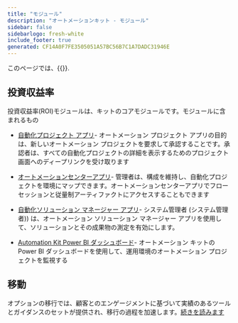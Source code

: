 ```yaml
---
title: "モジュール"
description: "オートメーションキット - モジュール"
sidebar: false
sidebarlogo: fresh-white
include_footer: true
generated: CF14A0F7FE3505051A57BC56B7C1A7DADC31946E
---
```


このページでは、{{<product-name>}}.

## 投資収益率

投資収益率(ROI)モジュールは、キットのコアモジュールです。モジュールに含まれるもの

- [自動化プロジェクト アプリ](https://learn.microsoft.com/power-automate/guidance/automation-kit/use-automation-kit#automation-project-app)- オートメーション プロジェクト アプリの目的は、新しいオートメーション プロジェクトを要求して承認することです。承認者は、すべての自動化プロジェクトの詳細を表示するためのプロジェクト画面へのディープリンクを受け取ります

- [オートメーションセンターアプリ](https://learn.microsoft.com/power-automate/guidance/automation-kit/use-automation-kit#automation-center-app)- 管理者は、構成を維持し、自動化プロジェクトを環境にマップできます。オートメーションセンターアプリでフローセッションと従量制アーティファクトにアクセスすることもできます

- [自動化ソリューション マネージャー アプリ](https://learn.microsoft.com/power-automate/guidance/automation-kit/use-automation-kit#automation-solution-manager-app)- システム管理者 (システム管理者)) は、オートメーション ソリューション マネージャー アプリを使用して、ソリューションとその成果物の測定を有効にします。

- [Automation Kit Power BI ダッシュボード](https://learn.microsoft.com/power-automate/guidance/automation-kit/use-automation-kit#automation-kit-power-bi-dashboard)- オートメーション キットの Power BI ダッシュボードを使用して、運用環境のオートメーション プロジェクトを監視する

## 移動

オプションの移行では、顧客とのエンゲージメントに基づいて実績のあるツールとガイダンスのセットが提供され、移行の過程を加速します。[続きを読みます](/ja/migration)
